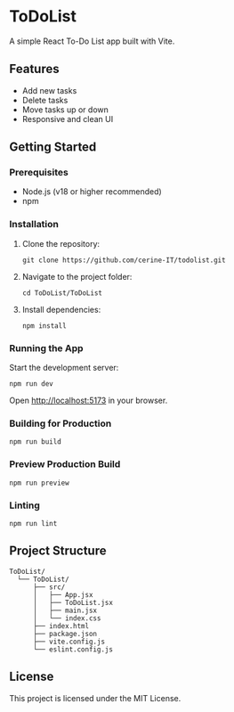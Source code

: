# ToDoList

A simple React To-Do List app built with Vite.

## Features

- Add new tasks
- Delete tasks
- Move tasks up or down
- Responsive and clean UI

## Getting Started

### Prerequisites

- Node.js (v18 or higher recommended)
- npm

### Installation

1. Clone the repository:
   ```
   git clone https://github.com/cerine-IT/todolist.git
   ```
2. Navigate to the project folder:
   ```
   cd ToDoList/ToDoList
   ```
3. Install dependencies:
   ```
   npm install
   ```

### Running the App

Start the development server:
```
npm run dev
```
Open [http://localhost:5173](http://localhost:5173) in your browser.

### Building for Production

```
npm run build
```

### Preview Production Build

```
npm run preview
```

### Linting

```
npm run lint
```

## Project Structure

```
ToDoList/
  └── ToDoList/
      ├── src/
      │   ├── App.jsx
      │   ├── ToDoList.jsx
      │   ├── main.jsx
      │   └── index.css
      ├── index.html
      ├── package.json
      ├── vite.config.js
      └── eslint.config.js
```

## License

This project is licensed under the MIT License.
